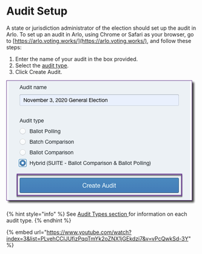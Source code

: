 # Audit Setup

A state or jurisdiction administrator of the election should set up the audit in Arlo.  To set up an audit in Arlo, using Chrome or Safari as your browser, go to [https://arlo.voting.works/](https://arlo.voting.works/), and follow these steps:

1. Enter the name of your audit in the box provided.
2. Select the [audit type](../../audit-types.md).
3. Click Create Audit.

![](<../../.gitbook/assets/image (39).png>)

{% hint style="info" %}
See [Audit Types section ](../../audit-types.md)for information on each audit type.
{% endhint %}

{% embed url="https://www.youtube.com/watch?index=3&list=PLvehCClJUfizPqqTmYk2oZNX1jGEkdzi7&v=vPcQwkSd-3Y" %}
